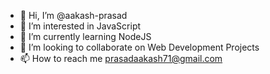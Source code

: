 - 👋 Hi, I’m @aakash-prasad
- 👀 I’m interested in JavaScript 
- 🌱 I’m currently learning NodeJS
- 💞️ I’m looking to collaborate on Web Development Projects
- 📫 How to reach me prasadaakash71@gmail.com

<!---
aakash-prasad/aakash-prasad is a ✨ special ✨ repository because its `README.md` (this file) appears on your GitHub profile.
You can click the Preview link to take a look at your changes.
--->
